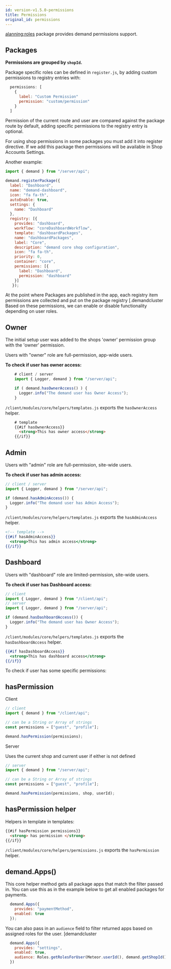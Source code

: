 ```yaml
---
id: version-v1.5.0-permissions
title: Permissions
original_id: permissions
---
```


[alanning:roles](https://github.com/alanning/meteor-roles) package provides demand permissions support.

## Packages

**Permissions are grouped by `shopId`.**

Package specific roles can be defined in `register.js`, by adding custom permissions to registry entries with:

```js
  permissions: [
    {
      label: "Custom Permission"
      permission: "custom/permission"
    }
  ]
```

Permission of the current route and user are compared against the package route by default, adding specific permissions to the registry entry is optional.

For using shop permissions in some packages you must add it into register directive. If we add this package then permissions will be available in Shop Accounts Settings.

Another example:

```js
import { demand } from "/server/api";

demand.registerPackage({
  label: "Dashboard",
  name: "demand-dashboard",
  icon: "fa fa-th",
  autoEnable: true,
  settings: {
    name: "Dashboard"
  },
  registry: [{
    provides: "dashboard",
    workflow: "coreDashboardWorkflow",
    template: "dashboardPackages",
    name: "dashboardPackages",
    label: "Core",
    description: "demand core shop configuration",
    icon: "fa fa-th",
    priority: 0,
    container: "core",
    permissions: [{
      label: "Dashboard",
      permission: "dashboard"
    }]
   });
```

At the point where Packages are published in the app, each registry item permissions are collected and put on the
package registry [.demandcluster
Based on these permissions, we can enable or disable functionality depending on user roles.

## Owner

The initial setup user was added to the shops 'owner' permission group with the 'owner' permission.

Users with "owner" role are full-permission, app-wide users.

**To check if user has owner access:**

```js
    # client / server
    import { Logger, demand } from "/server/api";

    if ( demand.hasOwnerAccess() ) {
      Logger.info("The demand user has Owner Access");
    }
```

`/client/modules/core/helpers/templates.js` exports the `hasOwnerAccess` helper.

```html
    # template
    {{#if hasOwnerAccess}}
      <strong>This has owner access</strong>
    {{/if}}
```

## Admin

Users with "admin" role are full-permission, site-wide users.

**To check if user has admin access:**

```js
// client / server
import { Logger, demand } from "/server/api";

if (demand.hasAdminAccess()) {
  Logger.info("The demand user has Admin Access");
}
```

`/client/modules/core/helpers/templates.js` exports the `hasAdminAccess` helper.

```handlebars
<!-- template -->
{{#if hasAdminAccess}}
  <strong>This has admin access</strong>
{{/if}}
```

## Dashboard

Users with "dashboard" role are limited-permission, site-wide users.

**To check if user has Dashboard access:**

```js
// client
import { Logger, demand } from "/client/api";
// server
import { Logger, demand } from "/server/api";

if (demand.hasDashboardAccess()) {
  Logger.info("The demand user has Owner Access");
}
```

`/client/modules/core/helpers/templates.js` exports the `hasDashboardAccess` helper.

```handlebars
{{#if hasDashboardAccess}}
  <strong>This has dashboard access</strong>
{{/if}}
```

To check if user has some specific permissions:

## hasPermission

Client

```js
// client
import { demand } from "/client/api";

// can be a String or Array of strings
const permissions = ["guest", "profile"];

demand.hasPermission(permissions);
```

Server

Uses the current shop and current user if either is not defined

```js
// server
import { demand } from "/server/api";

// can be a String or Array of strings
const permissions = ["guest", "profile"];

demand.hasPermission(permissions, shop, userId);
```

## hasPermission helper

Helpers in template in templates:

```html
{{#if hasPermission permissions}}
  <strong> has permission </strong>
{{/if}}
```

`/client/modules/core/helpers/permissions.js` exports the `hasPermission` helper.

## demand.Apps()

This core helper method gets all package apps that match the filter passed in. You can use this as in the example below to
get all enabled packages for payments.

```js
  demand.Apps({
    provides: "paymentMethod",
    enabled: true
  });
```

You can also pass in an `audience` field to filter returned apps based on assigned roles for the user.
[demandcluster

```js
  demand.Apps({
    provides: "settings",
    enabled: true,
    audience: Roles.getRolesForUser(Meteor.userId(), demand.getShopId())
  })
```
